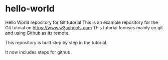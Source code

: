 # hello-world
Hello World repository for Git tutorial
This is an example repository for the Git tutoial on https://www.w3schools.com
This tutorial focuses mainly on git and using Github as its remote.

This repository is built step by step in the tutorial.

It now includes steps for github.
